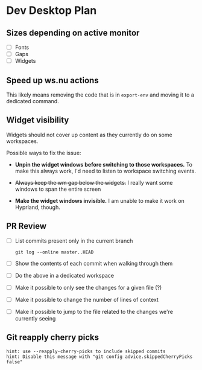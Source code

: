 Dev Desktop Plan
================

## Sizes depending on active monitor

- [ ] Fonts
- [ ] Gaps
- [ ] Widgets

## Speed up ws.nu actions

This likely means removing the code that is in `export-env` and moving it to
a dedicated command.

## Widget visibility

Widgets should not cover up content as they currently do on some workspaces.

Possible ways to fix the issue:

- **Unpin the widget windows before switching to those workspaces.**
  To make this always work, I'd need to listen to workspace switching events.

- ~~Always keep the wm gap below the widgets.~~
  I really want some windows to span the entire screen

- **Make the widget windows invisible.**
  I am unable to make it work on Hyprland, though.

## PR Review

- [ ] List commits present only in the current branch

  `git log --online master..HEAD`

- [ ] Show the contents of each commit when walking through them
- [ ] Do the above in a dedicated workspace
- [ ] Make it possible to only see the changes for a given file (?)
- [ ] Make it possible to change the number of lines of context
- [ ] Make it possible to jump to the file related to the changes we're currently seeing

## Git reapply cherry picks

```
hint: use --reapply-cherry-picks to include skipped commits
hint: Disable this message with "git config advice.skippedCherryPicks false"
```
